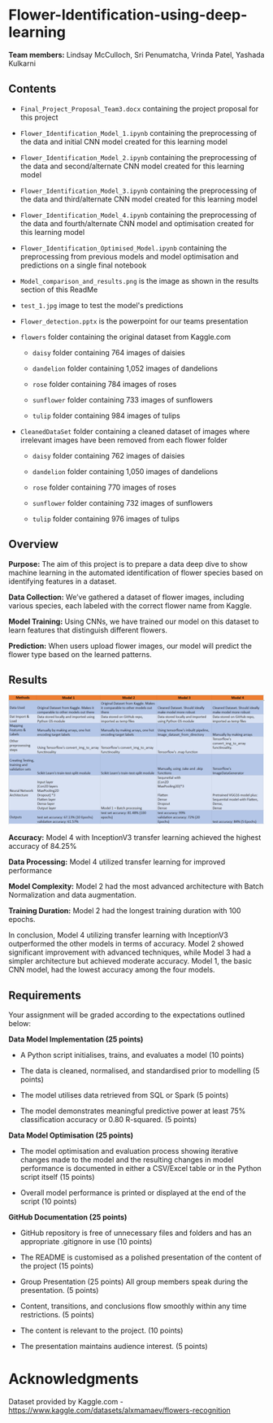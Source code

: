 # Flower-Identification-using-deep-learning

**Team members:** Lindsay McCulloch, Sri Penumatcha, Vrinda Patel, Yashada Kulkarni

## Contents

* `Final_Project_Proposal_Team3.docx` containing the project proposal for this project

* `Flower_Identification_Model_1.ipynb` containing the preprocessing of the data and initial CNN model created for this learning model

* `Flower_Identification_Model_2.ipynb` containing the preprocessing of the data and second/alternate CNN model created for this learning model

* `Flower_Identification_Model_3.ipynb` containing the preprocessing of the data and third/alternate CNN model created for this learning model

* `Flower_Identification_Model_4.ipynb` containing the preprocessing of the data and fourth/alternate CNN model and optimisation created for this learning model

* `Flower_Identification_Optimised_Model.ipynb` containing the preprocessing from previous models and model optimisation and predictions on a single final notebook

* `Model_comparison_and_results.png` is the image as shown in the results section of this ReadMe

* `test_1.jpg` image to test the model's predictions

* `Flower_detection.pptx` is the powerpoint for our teams presentation

* `flowers` folder containing the original dataset from Kaggle.com

    * `daisy` folder containing 764 images of daisies

    * `dandelion` folder containing 1,052 images of dandelions

    * `rose` folder containing 784 images of roses

    * `sunflower` folder containing 733 images of sunflowers

    * `tulip` folder containing 984 images of tulips

* `CleanedDataSet` folder containing a cleaned dataset of images where irrelevant images have been removed from each flower folder

    * `daisy` folder containing 762 images of daisies

    * `dandelion` folder containing 1,050 images of dandelions

    * `rose` folder containing 770 images of roses

    * `sunflower` folder containing 732 images of sunflowers
    
    * `tulip` folder containing 976 images of tulips

## Overview

**Purpose:** The aim of this project is to prepare a data deep dive to show machine learning in the automated identification of flower species based on identifying features in a dataset.

**Data Collection:** We’ve gathered a dataset of flower images, including various species, each labeled with the correct flower name from Kaggle.

**Model Training:** Using CNNs, we have trained our model on this dataset to learn features that distinguish different flowers.

**Prediction:** When users upload flower images, our model will predict the flower type based on the learned patterns.

## Results

![alt text](Model_comparison_and_results.png)

**Accuracy:** Model 4 with InceptionV3 transfer learning achieved the highest accuracy of 84.25%

**Data Processing:** Model 4 utilized transfer learning for improved performance

**Model Complexity:** Model 2 had the most advanced architecture with Batch Normalization and data augmentation.

**Training Duration:** Model 2 had the longest training duration with 100 epochs.

In conclusion, Model 4 utilizing transfer learning with InceptionV3 outperformed the other models in terms of accuracy. Model 2 showed significant improvement with advanced techniques, while Model 3 had a simpler architecture but achieved moderate accuracy. Model 1, the basic CNN model, had the lowest accuracy among the four models.


## Requirements

Your assignment will be graded according to the expectations outlined below:

**Data Model Implementation (25 points)**
    
* A Python script initialises, trains, and evaluates a model (10 points)

* The data is cleaned, normalised, and standardised prior to modelling (5 points)

* The model utilises data retrieved from SQL or Spark (5 points)

* The model demonstrates meaningful predictive power at least 75% classification accuracy or 0.80 R-squared. (5 points)

**Data Model Optimisation (25 points)**

* The model optimisation and evaluation process showing iterative changes made to the model and the resulting changes in model performance is documented in either a CSV/Excel table or in the Python script itself (15 points)

* Overall model performance is printed or displayed at the end of the script (10 points)

**GitHub Documentation (25 points)**

* GitHub repository is free of unnecessary files and folders and has an appropriate .gitignore in use (10 points)

* The README is customised as a polished presentation of the content of the project (15 points)

* Group Presentation (25 points)
All group members speak during the presentation. (5 points)

* Content, transitions, and conclusions flow smoothly within any time restrictions. (5 points)

* The content is relevant to the project. (10 points)

* The presentation maintains audience interest. (5 points)

# Acknowledgments 

Dataset provided by Kaggle.com - https://www.kaggle.com/datasets/alxmamaev/flowers-recognition
